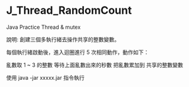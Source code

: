 # J_Thread_RandomCount
Java Practice Thread &amp; mutex

說明: 創建三個多執行緒去操作共享的整數變數。

每個執行緒啟動後，進入迴圈進行 5 次相同動作，動作如下：

亂數取 1 ~ 3 的整數
等待上面亂數出來的秒數
把亂數累加到 共享的整數變數


使用 java -jar xxxxx.jar 指令執行
